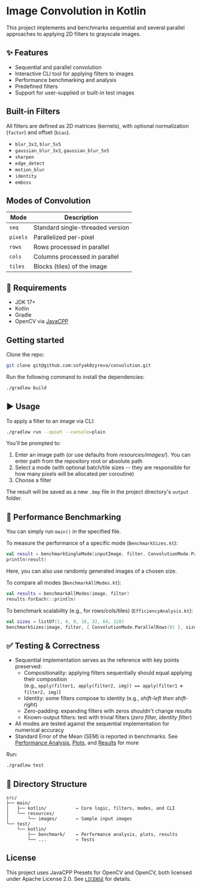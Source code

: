 # Image Convolution in Kotlin

This project implements and benchmarks sequential and several parallel approaches to applying 2D filters to grayscale images.

## ✨ Features

- Sequential and parallel convolution 
- Interactive CLI tool for applying filters to images
- Performance benchmarking and analysis
- Predefined filters
- Support for user-supplied or built-in test images

## Built-in Filters

All filters are defined as 2D matrices (kernels), with optional normalization (`factor`) and offset (`bias`).

* `blur_3x3`, `blur_5x5`
* `gaussian_blur_3x3`, `gaussian_blur_5x5`
* `sharpen`
* `edge_detect`
* `motion_blur`
* `identity`
* `emboss`

## Modes of Convolution

| Mode     | Description                      |
| -------- | -------------------------------- |
| `seq`    | Standard single-threaded version |
| `pixels` | Parallelized per-pixel           |
| `rows`   | Rows processed in parallel   |
| `cols`   | Columns processed in parallel          |
| `tiles`  | Blocks (tiles) of the image      |

## 🧪 Requirements

- JDK 17+
- Kotlin
- Gradle
- OpenCV via [JavaCPP](https://github.com/bytedeco/javacpp)
  
## Getting started
Clone the repo:
```bash
git clone git@github.com:sofyak0zyreva/convolution.git
```
Run the following command to install the dependencies:

```bash
./gradlew build
```

## ▶️ Usage

To apply a filter to an image via CLI:

```bash
./gradlew run --quiet --console=plain
```

You'll be prompted to:

1. Enter an image path (or use defaults from _resources/images/_). You can enter path from the repository root or absolute path
2. Select a mode (with optional batch/tile sizes -- they are responsible for how many pixels will be allocated per coroutine)
3. Choose a filter 

The result will be saved as a new `.bmp` file in the project directory's `output` folder.


## 🧵 Performance Benchmarking
You can simply run `main()` in the specified file.

To measure the performance of a specific mode (`BenchmarkSizes.kt`):

```kotlin
val result = benchmarkSingleMode(inputImage, filter, ConvolutionMode.ParallelRows(8))
println(result)
```
Here, you can also use randomly generated images of a chosen size.

To compare all modes (`BenchmarkAllModes.kt`):

```kotlin
val results = benchmarkAllModes(image, filter)
results.forEach(::println)
```

To benchmark scalability (e.g., for rows/cols/tiles) (`EfficiencyAnalysis.kt`):

```kotlin
val sizes = listOf(1, 4, 8, 16, 32, 64, 128)
benchmarkSizes(image, filter, { ConvolutionMode.ParallelRows(8) }, sizes) 
```



## ✅ Testing & Correctness

* Sequential implementation serves as the reference with key points preserved:
  - Compositionality: applying filters sequentially should equal applying their composition  
  (e.g., `apply(filter1, apply(filter2, img)) == apply(filter1 ⊕ filter2, img)`)
  - Identity: some filters compose to identity (e.g., _shift-left _then_ shift-right_)
  - Zero-padding: expanding filters with zeros shouldn't change results
  - Known-output filters: test with trivial filters (_zero filter, identity filter_)
* All modes are tested against the sequential implementation for numerical accuracy
* Standard Error of the Mean (SEM) is reported in benchmarks. See [Performance Analysis](./src/test/kotlin/benchmarks/EfficiencyAnalysis.md),
[Plots](./src/test/kotlin/benchmarks/plots), and [Results](./src/test/kotlin/benchmarks/results) for more

Run:

```bash
./gradlew test
```

## 📂 Directory Structure

```
src/
├── main/
│   ├── kotlin/           ← Core logic, filters, modes, and CLI
│   └── resources/
│       └── images/       ← Sample input images
└── test/
    └── kotlin/
        ├── benchmark/    ← Performance analysis, plots, results
        └── ...           ← Tests

```

## License
This project uses JavaCPP Presets for OpenCV and OpenCV, both licensed under Apache License 2.0.
See [`LICENSE`](LICENSE) for details.

